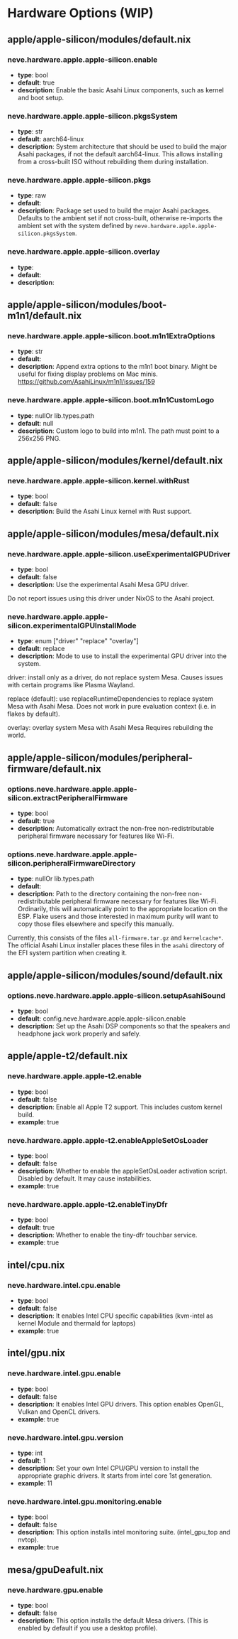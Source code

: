 # Hardware Options (WIP)

## apple/apple-silicon/modules/default.nix

### neve.hardware.apple.apple-silicon.enable

- **type**: bool
- **default**: true
- **description**: Enable the basic Asahi Linux components, such as kernel and boot setup.

### neve.hardware.apple.apple-silicon.pkgsSystem

- **type**: str
- **default**: aarch64-linux
- **description**: System architecture that should be used to build the major Asahi
  packages, if not the default aarch64-linux. This allows installing from
  a cross-built ISO without rebuilding them during installation.

### neve.hardware.apple.apple-silicon.pkgs

- **type**: raw
- **default**:
- **description**: Package set used to build the major Asahi packages. Defaults to the
  ambient set if not cross-built, otherwise re-imports the ambient set
  with the system defined by `neve.hardware.apple.apple-silicon.pkgsSystem`.

### neve.hardware.apple.apple-silicon.overlay

- **type**:
- **default**:
- **description**:

## apple/apple-silicon/modules/boot-m1n1/default.nix

### neve.hardware.apple.apple-silicon.boot.m1n1ExtraOptions

- **type**: str
- **default**:
- **description**: Append extra options to the m1n1 boot binary. Might be useful for fixing
  display problems on Mac minis.
  https://github.com/AsahiLinux/m1n1/issues/159

### neve.hardware.apple.apple-silicon.boot.m1n1CustomLogo

- **type**: nullOr lib.types.path
- **default**: null
- **description**: Custom logo to build into m1n1. The path must point to a 256x256 PNG.

## apple/apple-silicon/modules/kernel/default.nix

### neve.hardware.apple.apple-silicon.kernel.withRust

- **type**: bool
- **default**: false
- **description**: Build the Asahi Linux kernel with Rust support.

## apple/apple-silicon/modules/mesa/default.nix

### neve.hardware.apple.apple-silicon.useExperimentalGPUDriver

- **type**: bool
- **default**: false
- **description**: Use the experimental Asahi Mesa GPU driver.

Do not report issues using this driver under NixOS to the Asahi project.

### neve.hardware.apple.apple-silicon.experimentalGPUInstallMode

- **type**: enum \["driver" "replace" "overlay"\]
- **default**: replace
- **description**: Mode to use to install the experimental GPU driver into the system.

driver: install only as a driver, do not replace system Mesa.
Causes issues with certain programs like Plasma Wayland.

replace (default): use replaceRuntimeDependencies to replace system Mesa with Asahi Mesa.
Does not work in pure evaluation context (i.e. in flakes by default).

overlay: overlay system Mesa with Asahi Mesa
Requires rebuilding the world.

## apple/apple-silicon/modules/peripheral-firmware/default.nix

### options.neve.hardware.apple.apple-silicon.extractPeripheralFirmware

- **type**: bool
- **default**: true
- **description**: Automatically extract the non-free non-redistributable peripheral
  firmware necessary for features like Wi-Fi.

### options.neve.hardware.apple.apple-silicon.peripheralFirmwareDirectory

- **type**: nullOr lib.types.path
- **default**:
- **description**: Path to the directory containing the non-free non-redistributable
  peripheral firmware necessary for features like Wi-Fi. Ordinarily, this
  will automatically point to the appropriate location on the ESP. Flake
  users and those interested in maximum purity will want to copy those
  files elsewhere and specify this manually.

Currently, this consists of the files `all-firmware.tar.gz` and
`kernelcache*`. The official Asahi Linux installer places these files
in the `asahi` directory of the EFI system partition when creating it.

## apple/apple-silicon/modules/sound/default.nix

### options.neve.hardware.apple.apple-silicon.setupAsahiSound

- **type**: bool
- **default**: config.neve.hardware.apple.apple-silicon.enable
- **description**: Set up the Asahi DSP components so that the speakers and headphone jack
  work properly and safely.

## apple/apple-t2/default.nix

### neve.hardware.apple.apple-t2.enable

- **type**: bool
- **default**: false
- **description**: Enable all Apple T2 support.
  This includes custom kernel build.
- **example**: true

### neve.hardware.apple.apple-t2.enableAppleSetOsLoader

- **type**: bool
- **default**: false
- **description**: Whether to enable the appleSetOsLoader activation script.
  Disabled by default. It may cause instabilities.
- **example**: true

### neve.hardware.apple.apple-t2.enableTinyDfr

- **type**: bool
- **default**: true
- **description**: Whether to enable the tiny-dfr touchbar service.
- **example**: true

## intel/cpu.nix

### neve.hardware.intel.cpu.enable

- **type**: bool
- **default**: false
- **description**: It enables Intel CPU specific capabilities
  (kvm-intel as kernel Module and thermald for laptops)
- **example**: true

## intel/gpu.nix

### neve.hardware.intel.gpu.enable

- **type**: bool
- **default**: false
- **description**: It enables Intel GPU drivers. This option enables
  OpenGL, Vulkan and OpenCL drivers.
- **example**: true

### neve.hardware.intel.gpu.version

- **type**: int
- **default**: 1
- **description**: Set your own Intel CPU/GPU version to install the appropriate graphic drivers.
  It starts from intel core 1st generation.
- **example**: 11

### neve.hardware.intel.gpu.monitoring.enable

- **type**: bool
- **default**: false
- **description**: This option installs intel monitoring suite.
  (intel_gpu_top and nvtop).
- **example**: true

## mesa/gpuDeafult.nix

### neve.hardware.gpu.enable

- **type**: bool
- **default**: false
- **description**: This option installs the default Mesa drivers.
  (This is enabled by default if you use a desktop profile).

